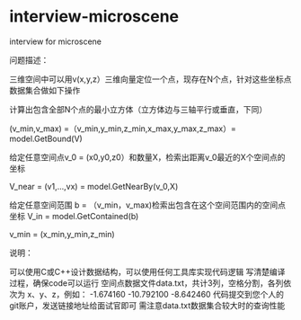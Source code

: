 # interview-microscene
interview for microscene

问题描述：

三维空间中可以用v(x,y,z）三维向量定位一个点，现存在N个点，针对这些坐标点数据集合做如下操作


计算出包含全部N个点的最小立方体（立方体边与三轴平行或垂直，下同）

(v_min,v_max) =（v_min,y_min,z_min,x_max,y_max,z_max）= model.GetBound(V)

给定任意空间点v_0 = (x0,y0,z0）和数量X，检索出距离v_0最近的X个空间点的坐标

V_near = (v1,...,vx) = model.GetNearBy(v_0,X)

给定任意空间范围 b = （v_min，v_max)检索出包含在这个空间范围内的空间点坐标 V_in = model.GetContained(b)

v_min = (x_min,y_min,z_min)

说明：

可以使用C或C++设计数据结构，可以使用任何工具库实现代码逻辑
写清楚编译过程，确保code可以运行
空间点数据文件data.txt，共计3列，空格分割，各列依次为 x、y、z，例如：  -1.674160 -10.792100 -8.642460 
代码提交到您个人的git账户，发送链接地址给面试官即可
需注意data.txt数据集合较大时的查询性能

